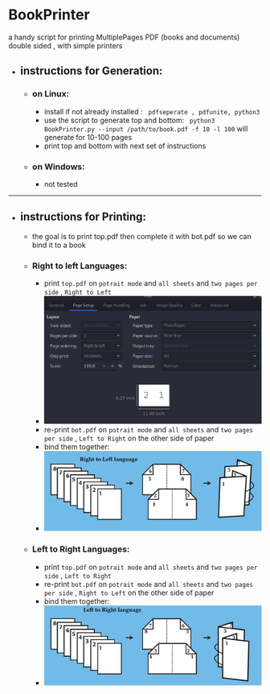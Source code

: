 # BookPrinter
a handy script for printing MultiplePages PDF (books and documents) double sided , with simple printers


* ##   instructions for Generation:
    * ### on Linux:
       * install if not already installed : ``` pdfseperate , pdfunite, python3```
       * use the script to generate top and bottom: ``` python3 BookPrinter.py --input /path/to/book.pdf -f 10 -l 100``` will generate for 10-100 pages
       * print top and bottom with next set of instructions
    
    * ### on Windows:
       * not tested 
       
      
---------------
      
* ##   instructions for Printing:
    * the goal is to print top.pdf then complete it with bot.pdf so we can bind it to a book

    * ### Right to left Languages:
       * print ```top.pdf``` on ```potrait mode``` and ```all sheets``` and ```two pages per side``` , ```Right to Left```
       * ![alt text](https://github.com/nort3x/BookPrinter/blob/main/img/conf.png)
       * re-print ```bot.pdf``` on ```potrait mode``` and ```all sheets``` and ```two pages per side``` , ```Left to Right``` on the other side of paper
       * bind them together:
       * ![alt text](https://github.com/nort3x/BookPrinter/blob/main/img/r2l.png)
    
    * ### Left to Right Languages:
       * print ```top.pdf``` on ```potrait mode``` and ```all sheets``` and ```two pages per side``` , ```Left to Right```
       * re-print ```bot.pdf``` on ```potrait mode``` and ```all sheets``` and ```two pages per side``` , ```Right to Left``` on the other side of paper
       * bind them together:
       * ![alt text](https://github.com/nort3x/BookPrinter/blob/main/img/l2r.png)
       
       
